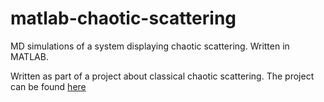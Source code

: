 # matlab-chaotic-scattering
MD simulations of a system displaying chaotic scattering. Written in MATLAB.

Written as part of a project about classical chaotic scattering.
The project can be found [here](http://rudar.ruc.dk/handle/1800/17560)
